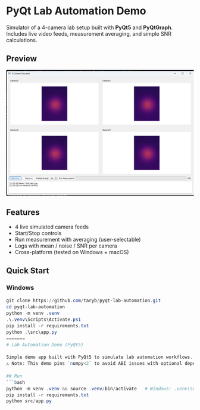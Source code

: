 # PyQt Lab Automation Demo

Simulator of a 4-camera lab setup built with **PyQt5** and **PyQtGraph**.  
Includes live video feeds, measurement averaging, and simple SNR calculations.

## Preview
![Screenshot of app](assets/Screenshot.png)

## Features
- 4 live simulated camera feeds
- Start/Stop controls
- Run measurement with averaging (user-selectable)
- Logs with mean / noise / SNR per camera
- Cross-platform (tested on Windows + macOS)

## Quick Start

### Windows
```powershell
git clone https://github.com/taryb/pyqt-lab-automation.git
cd pyqt-lab-automation
python -m venv .venv
.\.venv\Scripts\Activate.ps1
pip install -r requirements.txt
python .\src\app.py
=======
# Lab Automation Demo (PyQt5)

Simple demo app built with PyQt5 to simulate lab automation workflows.
⚠️ Note: This demo pins `numpy<2` to avoid ABI issues with optional dependencies like `bottleneck`.

## Run
```bash
python -m venv .venv && source .venv/bin/activate   # Windows: .venv\Scripts\activate
pip install -r requirements.txt
python src/app.py
